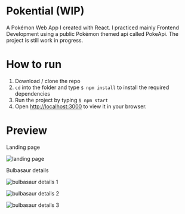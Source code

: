 # Pokential (WIP)
A Pokémon Web App I created with React. I practiced mainly Frontend Development using a public Pokémon themed api called PokeApi. The project is still work in progress.

# How to run
1. Download / clone the repo
2. `cd` into the folder and type `$ npm install` to install the required dependencies
3. Run the project by typing `$ npm start`
4. Open [http://localhost:3000](http://localhost:3000) to view it in your browser.

# Preview

Landing page

![landing page](https://user-images.githubusercontent.com/106272614/205486664-d3aa4d80-ad47-4e4b-9864-18d524fc164b.png)

Bulbasaur details

![bulbasaur details 1](https://user-images.githubusercontent.com/106272614/205486615-98bf2100-eb6b-4716-822e-fb1544a2e74f.png)

![bulbasaur details 2](https://user-images.githubusercontent.com/106272614/205486735-a6d2b1b7-9329-45ef-8010-277c167aebe7.png)

![bulbasaur details 3](https://user-images.githubusercontent.com/106272614/205486825-a483d05d-b3d7-45dc-9f2c-d689f92389c7.png)


